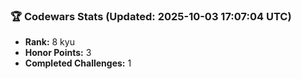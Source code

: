 ### 🏆 Codewars Stats (Updated: 2025-10-03 17:07:04 UTC)

- **Rank:** 8 kyu
- **Honor Points:** 3
- **Completed Challenges:** 1
